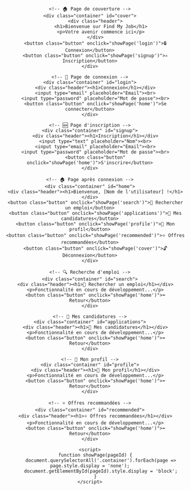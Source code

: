 <!DOCTYPE html>
<html lang="fr">
<head>
    <meta charset="UTF-8">
    <meta name="viewport" content="width=device-width, initial-scale=1.0">
    <title>Find My Job</title>
    <style>
        body { font-family: Arial, sans-serif; text-align: center; margin: 0; }
        .header { background: linear-gradient(to right, red, orange); color: white; padding: 20px; }
        .button { padding: 10px; border: none; border-radius: 10px; cursor: pointer; 
            background: linear-gradient(to right, red, orange); color: white; font-size: 18px; margin: 10px; }
        .button:hover { transform: scale(1.1); transition: 0.3s; }
        .container { display: none; padding: 20px; }
        #home { display: block; }
    </style>
</head>
<body>

    <!-- 🏠 Page de couverture -->
    <div class="container" id="cover">
        <div class="header">
            <h1>Bienvenue sur Find My Job</h1>
            <p>Votre avenir commence ici</p>
        </div>
        <button class="button" onclick="showPage('login')">🔒 Connexion</button>
        <button class="button" onclick="showPage('signup')">✍️ Inscription</button>
    </div>

    <!-- 🔑 Page de connexion -->
    <div class="container" id="login">
        <div class="header"><h1>Connexion</h1></div>
        <input type="email" placeholder="Email"><br>
        <input type="password" placeholder="Mot de passe"><br>
        <button class="button" onclick="showPage('home')">Se connecter</button>
    </div>

    <!-- 🆕 Page d'inscription -->
    <div class="container" id="signup">
        <div class="header"><h1>Inscription</h1></div>
        <input type="text" placeholder="Nom"><br>
        <input type="email" placeholder="Email"><br>
        <input type="password" placeholder="Mot de passe"><br>
        <button class="button" onclick="showPage('home')">S'inscrire</button>
    </div>

    <!-- 🏠 Page après connexion -->
    <div class="container" id="home">
        <div class="header"><h1>Bienvenue, [Nom de l'utilisateur] !</h1></div>
        <button class="button" onclick="showPage('search')">🔎 Rechercher un emploi</button>
        <button class="button" onclick="showPage('applications')">📄 Mes candidatures</button>
        <button class="button" onclick="showPage('profile')">👤 Mon profil</button>
        <button class="button" onclick="showPage('recommended')">⭐ Offres recommandées</button>
        <button class="button" onclick="showPage('cover')">🔓 Déconnexion</button>
    </div>

    <!-- 🔍 Recherche d'emploi -->
    <div class="container" id="search">
        <div class="header"><h1>🔎 Rechercher un emploi</h1></div>
        <p>Fonctionnalité en cours de développement...</p>
        <button class="button" onclick="showPage('home')">⬅️ Retour</button>
    </div>

    <!-- 📄 Mes candidatures -->
    <div class="container" id="applications">
        <div class="header"><h1>📄 Mes candidatures</h1></div>
        <p>Fonctionnalité en cours de développement...</p>
        <button class="button" onclick="showPage('home')">⬅️ Retour</button>
    </div>

    <!-- 👤 Mon profil -->
    <div class="container" id="profile">
        <div class="header"><h1>👤 Mon profil</h1></div>
        <p>Fonctionnalité en cours de développement...</p>
        <button class="button" onclick="showPage('home')">⬅️ Retour</button>
    </div>

    <!-- ⭐ Offres recommandées -->
    <div class="container" id="recommended">
        <div class="header"><h1>⭐ Offres recommandées</h1></div>
        <p>Fonctionnalité en cours de développement...</p>
        <button class="button" onclick="showPage('home')">⬅️ Retour</button>
    </div>

    <script>
        function showPage(pageId) {
            document.querySelectorAll('.container').forEach(page => page.style.display = 'none');
            document.getElementById(pageId).style.display = 'block';
        }
    </script>

</body>
</html>

